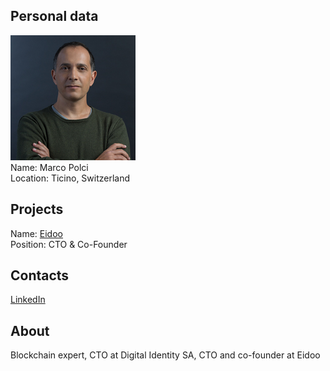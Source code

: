 ## Personal data
![Marco Polci photo](../people/photo/marco_polci.jpg)   
Name: Marco Polci  
Location: Ticino, Switzerland   
## Projects  
Name: [Eidoo](../projects/eidoo.md)  
Position: CTO & Co-Founder  
## Contacts
[LinkedIn](https://www.linkedin.com/in/marco-polci/)   

## About
Blockchain expert, CTO at Digital Identity SA, CTO and co-founder at Eidoo   
